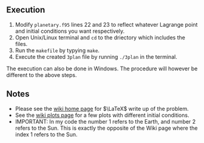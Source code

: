 ## Execution
 1. Modify `planetary.f95` lines 22 and 23 to reflect whatever Lagrange point and initial conditions you want respectively.
 2. Open Unix/Linux terminal and `cd` to the driectory which includes the files.
 3. Run the `makefile` by typying `make`.
 4. Execute the created `3plan` file by running `./3plan` in the terminal.
 
The execution can also be done in Windows. The procedure will however be different to the above steps.

## Notes
- Please see the [wiki home page](https://github.com/spyderkam/CR3BP/wiki) for $\LaTeX$ write up of the problem.
- See the [wiki plots page](https://github.com/spyderkam/CR3BP/wiki/Plots) for a few plots with different initial conditions.
- IMPORTANT: In my code the number 1 refers to the Earth, and number 2 refers to the Sun. This is exactly the opposite of the Wiki page where the index 1 refers to the Sun.
